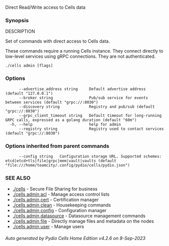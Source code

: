 Direct Read/Write access to Cells data

### Synopsis


DESCRIPTION

  Set of commands with direct access to Cells data.
	
  These commands require a running Cells instance. They connect directly to low-level services
  using gRPC connections. They are not authenticated.


```
./cells admin [flags]
```

### Options

```
      --advertise_address string     Default advertise address (default "127.0.0.1")
      --broker string                Pub/sub service for events between services (default "grpc://:8030")
      --discovery string             Registry and pub/sub (default "grpc://:8030")
      --grpc_client_timeout string   Default timeout for long-running GRPC calls, expressed as a golang duration (default "60m")
  -h, --help                         help for admin
      --registry string              Registry used to contact services (default "grpc://:8030")
```

### Options inherited from parent commands

```
      --config string   Configuration storage URL. Supported schemes: etcd|etcd+tls|file|grpc|mem|vault|vaults (default "file:///home/teamcity/.config/pydio/cells/pydio.json")
```

### SEE ALSO

* [./cells](./cells)	 - Secure File Sharing for business
* [./cells admin acl](./cells-admin-acl)	 - Manage access control lists
* [./cells admin cert](./cells-admin-cert)	 - Certification manager
* [./cells admin clean](./cells-admin-clean)	 - Housekeeping commands
* [./cells admin config](./cells-admin-config)	 - Configuration manager
* [./cells admin datasource](./cells-admin-datasource)	 - Datasource management commands
* [./cells admin file](./cells-admin-file)	 - Directly manage files and metadata on the nodes
* [./cells admin user](./cells-admin-user)	 - Manage users

###### Auto generated by Pydio Cells Home Edition v4.2.6 on 8-Sep-2023
